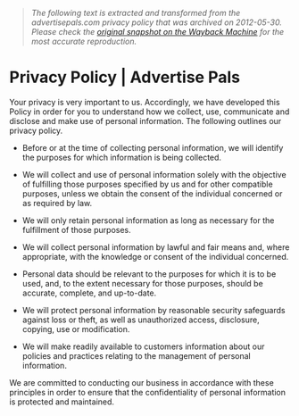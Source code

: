 > *The following text is extracted and transformed from the advertisepals.com privacy policy that was archived on 2012-05-30. Please check the [original snapshot on the Wayback Machine](https://web.archive.org/web/20120530014945id_/http%3A//www.advertisepals.com/privacy-policy) for the most accurate reproduction.*

# Privacy Policy | Advertise Pals

Your privacy is very important to us. Accordingly, we have developed this Policy in order for you to understand how we collect, use, communicate and disclose and make use of personal information. The following outlines our privacy policy.  


  


  

  * Before or at the time of collecting personal information, we will identify the purposes for which information is being collected.  

  

  * We will collect and use of personal information solely with the objective of fulfilling those purposes specified by us and for other compatible purposes, unless we obtain the consent of the individual concerned or as required by law.   

  

  * We will only retain personal information as long as necessary for the fulfillment of those purposes.   

  

  * We will collect personal information by lawful and fair means and, where appropriate, with the knowledge or consent of the individual concerned.   

  

  * Personal data should be relevant to the purposes for which it is to be used, and, to the extent necessary for those purposes, should be accurate, complete, and up-to-date.   

  

  * We will protect personal information by reasonable security safeguards against loss or theft, as well as unauthorized access, disclosure, copying, use or modification.  

  

  * We will make readily available to customers information about our policies and practices relating to the management of personal information.   

  



We are committed to conducting our business in accordance with these principles in order to ensure that the confidentiality of personal information is protected and maintained.   

